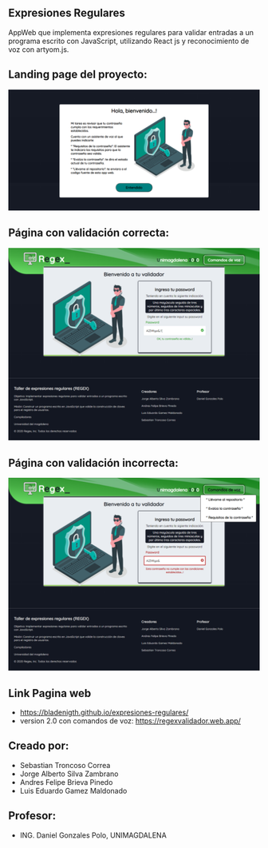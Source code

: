 ## Expresiones Regulares 

AppWeb que implementa expresiones regulares para validar entradas a un programa escrito con JavaScript, utilizando React js y reconocimiento de voz con artyom.js.

## Landing page del proyecto:

![Landing](https://github.com/BladeNigth/expresiones-regulares/blob/master/src/images/screen1.png)

## Página con validación correcta:

![correcta](https://github.com/BladeNigth/expresiones-regulares/blob/master/src/images/screen2.png)

## Página con validación incorrecta:

![incorrecta](https://github.com/BladeNigth/expresiones-regulares/blob/master/src/images/screen3.png)

## Link Pagina web
 * https://bladenigth.github.io/expresiones-regulares/
 * version 2.0 con comandos de voz: https://regexvalidador.web.app/
 
## Creado por:
 * Sebastian Troncoso Correa
 * Jorge Alberto Silva Zambrano
 * Andres Felipe Brieva Pinedo
 * Luis Eduardo Gamez Maldonado
 
## Profesor:
 * ING. Daniel Gonzales Polo, UNIMAGDALENA
